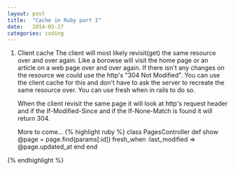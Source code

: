 ```yaml
---
layout: post
title:  "Cache in Ruby part I"
date:   2014-05-27
categories: coding
---
```


1. Client cache
	The client will most likely revisit(get) the same resource over and over again. Like a borowse will visit the home page or an article on a web page over and over again. If there isn't any changes on the resource we could use the http's "304 Not Modified". You can use the client cache for this and don't have to ask the server to recreate the same resource over. You can use fresh when in rails to do so.

	When the client revisit the same page it will look at http's request header and if the If-Modified-Since and if the If-None-Match is found it will return 304.

	More to come...
{% highlight ruby %}
	class PagesController
  		def show
    		@page = page.find(params[:id])
    		fresh_when :last_modified => @page.updated_at
 		end
	end 

{% endhighlight %}
